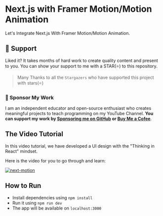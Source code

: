 # Next.js with Framer Motion/Motion Animation

Let's Integrate Next.js With Framer Motion/Motion Animation.

## 🫶 Support
Liked it? It takes months of hard work to create quality content and present to you. You can show your support to me with a STAR(⭐) to this repository.

> Many Thanks to all the `Stargazers` who have supported this project with stars(⭐)

### 🤝 Sponsor My Work
I am an independent educator and open-source enthusiast who creates meaningful projects to teach programming on my YouTube Channel. **You can support my work by [Sponsoring me on GitHub](https://github.com/sponsors/atapas) or [Buy Me a Cofee](https://buymeacoffee.com/tapasadhikary)**.

## The Video Tutorial
In this video tutorial, we have developed a UI design with the "Thinking in React" mindset.

Here is the video for you to go through and learn:

[![next-motion](./banner.png)](https://youtu.be/T90QUHosXIU "Video")

## How to Run
- Install dependencies using `npm install`
- Run it using `npm run dev`
- The app will be available on `localhost:3000`



